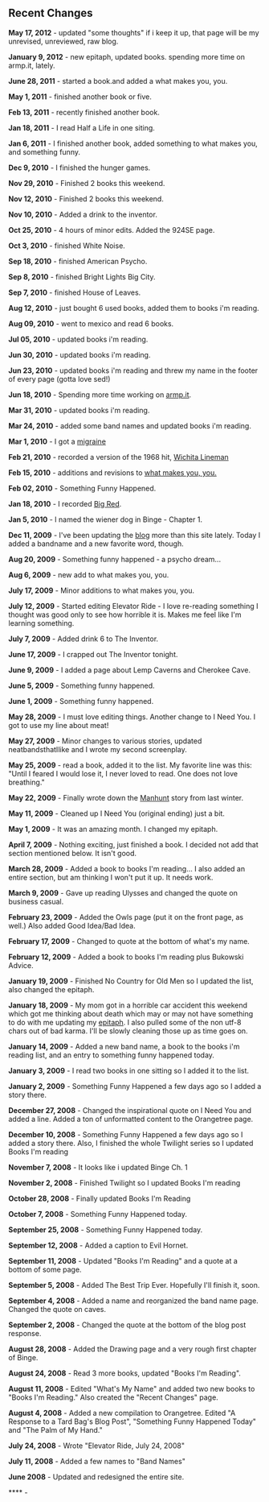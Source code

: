 Recent Changes
--------------

**May 17, 2012** - updated "some thoughts" if i keep it up, that page
will be my unrevised, unreviewed, raw blog.

**January 9, 2012** - new epitaph, updated books. spending more time on
armp.it, lately.

**June 28, 2011** - started a book.and added a what makes you, you.

**May 1, 2011** - finished another book or five.

**Feb 13, 2011** - recently finished another book.

**Jan 18, 2011** - I read Half a Life in one siting.

**Jan 6, 2011** - I finished another book, added something to what makes
you, and something funny.

**Dec 9, 2010** - I finished the hunger games.

**Nov 29, 2010** - Finished 2 books this weekend.

**Nov 12, 2010** - Finished 2 books this weekend.

**Nov 10, 2010** - Added a drink to the inventor.

**Oct 25, 2010** - 4 hours of minor edits. Added the 924SE page.

**Oct 3, 2010** - finished White Noise.

**Sep 18, 2010** - finished American Psycho.

**Sep 8, 2010** - finished Bright Lights Big City.

**Sep 7, 2010** - finished House of Leaves.

**Aug 12, 2010** - just bought 6 used books, added them to books i'm
reading.

**Aug 09, 2010** - went to mexico and read 6 books.

**Jul 05, 2010** - updated books i'm reading.

**Jun 30, 2010** - updated books i'm reading.

**Jun 23, 2010** - updated books i'm reading and threw my name in the
footer of every page (gotta love sed!)

**Jun 18, 2010** - Spending more time working on
[armp.it](http://armp.it/).

**Mar 31, 2010** - updated books i'm reading.

**Mar 24, 2010** - added some band names and updated books i'm reading.

**Mar 1, 2010** - I got a [migraine](migraine.html)

**Feb 21, 2010** - recorded a version of the 1968 hit, [Wichita
Lineman](wichitaLineman.html)

**Feb 15, 2010** - additions and revisions to [what makes you,
you.](whatMakesYouYou.html)

**Feb 02, 2010** - Something Funny Happened.

**Jan 18, 2010** - I recorded [Big Red](bigRed.html).

**Jan 5, 2010** - I named the wiener dog in Binge - Chapter 1.

**Dec 11, 2009** - I've been updating the
[blog](http://trickykegstands.blogspot.com) more than this site lately.
Today I added a bandname and a new favorite word, though.

**Aug 20, 2009** - Something funny happened - a psycho dream...

**Aug 6, 2009** - new add to what makes you, you.

**July 17, 2009** - Minor additions to what makes you, you.

**July 12, 2009** - Started editing Elevator Ride - I love re-reading
something I thought was good only to see how horrible it is. Makes me
feel like I'm learning something.

**July 7, 2009** - Added drink 6 to The Inventor.

**June 17, 2009** - I crapped out The Inventor tonight.

**June 9, 2009** - I added a page about Lemp Caverns and Cherokee Cave.

**June 5, 2009** - Something funny happened.

**June 1, 2009** - Something funny happened.

**May 28, 2009** - I must love editing things. Another change to I Need
You. I got to use my line about meat!

**May 27, 2009** - Minor changes to various stories, updated
neatbandsthatIlike and I wrote my second screenplay.

**May 25, 2009** - read a book, added it to the list. My favorite line
was this: "Until I feared I would lose it, I never loved to read. One
does not love breathing."

**May 22, 2009** - Finally wrote down the [Manhunt](manhunt.html) story
from last winter.

**May 11, 2009** - Cleaned up I Need You (original ending) just a bit.

**May 1, 2009** - It was an amazing month. I changed my epitaph.

**April 7, 2009** - Nothing exciting, just finished a book. I decided
not add that section mentioned below. It isn't good.

**March 28, 2009** - Added a book to books I'm reading... I also added
an entire section, but am thinking I won't put it up. It needs work.

**March 9, 2009** - Gave up reading Ulysses and changed the quote on
business casual.

**February 23, 2009** - Added the Owls page (put it on the front page,
as well.) Also added Good Idea/Bad Idea.

**February 17, 2009** - Changed to quote at the bottom of what's my
name.

**February 12, 2009** - Added a book to books I'm reading plus Bukowski
Advice.

**January 19, 2009** - Finished No Country for Old Men so I updated the
list, also changed the epitaph.

**January 18, 2009** - My mom got in a horrible car accident this
weekend which got me thinking about death which may or may not have
something to do with me updating my [epitaph](epitaph.html). I also
pulled some of the non utf-8 chars out of bad karma. I'll be slowly
cleaning those up as time goes on.

**January 14, 2009** - Added a new band name, a book to the books i'm
reading list, and an entry to something funny happened today.

**January 3, 2009** - I read two books in one sitting so I added it to
the list.

**January 2, 2009** - Something Funny Happened a few days ago so I added
a story there.

**December 27, 2008** - Changed the inspirational quote on I Need You
and added a line. Added a ton of unformatted content to the Orangetree
page.

**December 10, 2008** - Something Funny Happened a few days ago so I
added a story there. Also, I finished the whole Twilight series so I
updated Books I'm reading

**November 7, 2008** - It looks like i updated Binge Ch. 1

**November 2, 2008** - Finished Twilight so I updated Books I'm reading

**October 28, 2008** - Finally updated Books I'm Reading

**October 7, 2008** - Something Funny Happened today.

**September 25, 2008** - Something Funny Happened today.

**September 12, 2008** - Added a caption to Evil Hornet.

**September 11, 2008** - Updated "Books I'm Reading" and a quote at a
bottom of some page.

**September 5, 2008** - Added The Best Trip Ever. Hopefully I'll finish
it, soon.

**September 4, 2008** - Added a name and reorganized the band name page.
Changed the quote on caves.

**September 2, 2008** - Changed the quote at the bottom of the blog post
response.

**August 28, 2008** - Added the Drawing page and a very rough first
chapter of Binge.

**August 24, 2008** - Read 3 more books, updated "Books I'm Reading".

**August 11, 2008** - Edited "What's My Name" and added two new books to
"Books I'm Reading." Also created the "Recent Changes" page.

**August 4, 2008** - Added a new compilation to Orangetree. Edited "A
Response to a Tard Bag's Blog Post", "Something Funny Happened Today"
and "The Palm of My Hand."

**July 24, 2008** - Wrote "Elevator Ride, July 24, 2008"

**July 11, 2008** - Added a few names to "Band Names"

**June 2008** - Updated and redesigned the entire site.

**** -

